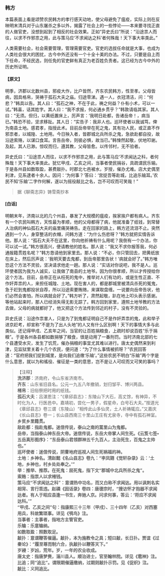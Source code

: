 <script type="text/javascript">
    var head = document.getElementsByTagName('head')[0];
    cssURL = '/public/liao.css';
    linkTag = document.createElement('link');
    linkTag.href = cssURL;
    linkTag.setAttribute('type','text/css');
    linkTag.setAttribute('rel','stylesheet');
    head.appendChild(linkTag);
</script>
### 韩方

本篇表面上看是颂赞农民韩方的孝行感天动地，使父母避免了瘟疫，实际上则在反映明末清兵对于山东屠杀之多以外，揭露了社会上的一些悖论——本来要寻找正直的人做官吏，没想到起到了相反的社会效果。正如“异史氏曰”所说：“沿途祟人而往，以求不作邪祟之用，此与策马应‘不求闻达之科’者何殊哉！天下事大率类此。”

人类需要社会，社会需要管理，管理需要官吏。官吏的选拔任命就是大事，也成为人类社会很大的困扰，古今中外还没有一个十全十美的办法。不过，只要是自上而下任命，不经民选，则任免的官吏鲜有真正为老百姓负责者。这已经为古今中外的历史所证明。

#### 【原文】
<section>
明季，济郡以北数州县，邪疫大作，比户皆然，齐东农民韩方，性至孝。父母皆病，因具格帛，哭祷于孤石大夫之庙。归途零涕。遇一人，衣冠清洁，问：“何悲？”韩具以告。其人曰：“孤石之神，不在于此，祷之何益？仆有小术，可以一试。”韩喜，话其姓字。其人曰：“我不求报，何必通乡贯乎？”韩敦请临其家。其人曰：“无须。但归，以黄纸置床上，厉声言：‘我明日赴都，告诸岳帝！，病当已。”韩恐不验，坚求移趾。其人日：“实告子：我非人也。巡环使者以我诚笃，俾为南县土地。感君孝，指授此术。目前岳帝举在死之鬼，其有功人民，或正直不作邪祟者，以城隍、土地用。今日殃入者，皆郡城北兵所杀之鬼，急欲赴都自投，故沿途索赂，以谋口食耳。言告岳帝，则彼必惧，故当已。”韩悚然起敬，伏地叩谢。及起，其人已渺。惊叹而归，遵其教，父母皆愈。以传邻村，无不验者。

异史氏曰：“沿途祟人而往，以求不作邪祟之用，此与策马应‘不求闻达之科，者何殊哉！天下事大率类此。犹忆甲戌、乙亥之间，当事者使民捐谷，具疏谓民乐输。于是各州县如数取盈，甚费敲扑。时郡北七邑被水，岁授，催办尤难。店大史偶至利津，见系逮者十余人。因问：‘为何事？’答曰：‘宫捉吾等赴城，比追乐输耳。’农民不知‘乐输’二字作何解，遂以为摇役敲比之名，岂不可叹而可笑哉！”

</section>

> 据《聊斋志异》铸雪斋抄本

#### [白话]
<aside>

明朝末年，济南以北的几个州县，暴发了大规模的瘟疫，挨家挨户都有病人。齐东有一个农民叫韩方，天性最为孝顺，他的父母都得了病，他就准备了纸钱，到常替人治病的神仙孤石大夫的庙里痛哭祷告。走在回家的路上，韩方还流泪不止。突然遇到一个人，身穿整洁的衣帽，问韩方道：“为什么伤悲呀？”韩方就把实情告诉他。那人说：“孤石大夫不在这里，你向他祈祷有什么用呢？我倒有一个办法，你可以试一试。”韩方很高兴，便请教他的姓名。那人说：“我又不求你报答我，何必通报籍贯姓名呢？”韩方恳请他到家里去。那人说：“不必，你只管回去，把黄纸放在床上，然后厉声说：‘我明天要去鬼都，到岳帝那里告状！’病就会好了。”韩方唯恐这个方法不灵验，坚决请求他走一趟。那人说：“实话对你说吧，我不是人。巡环使者因为我为人诚实，让我做了南县的土地爷。因为你很孝顺，所以才传授给你这个方法。目前，岳帝正在从枉死的鬼中，推举对人们有功的，或是生性正直、不作奸弄祟的人，来担任城隍、土地。现在害人的，都是郡城里被清兵杀死的冤鬼，急于赶到鬼都投状自荐，所以沿途索要贿赂，来谋取盘缠。一说要向岳帝告状，他们必然会害怕，所以病就会好了。”韩方听了，肃然起敬，趴在地上叩头表示感谢。等他站起来时，那人已经消失得无影无踪了。韩方回到家里，遵照土地爷教的方法去做，父母的病就都好了，他又把这个方法传到邻近的村子，没有不灵验的。

异史氏说：沿途作祟害人，只是为了到鬼都证明自己不是作奸弄祟的鬼，此和举子进京赶考，却宣称“不是为了出人头地”的人又有什么区别啊！天下的事情大多与此类似。还记得甲戌、乙亥年之间，当官的让百姓捐粮食，上疏时却说百姓“乐于捐粮”。于是各州各县都如数捐够了粮食，很是动用了一番刑罚。当时济南北部的七个县遭受水灾，发生了饥荒，催办捐粮的事宜尤其难以进行。唐太史偶然来到利津，见监狱里关着十几个农民，便问道：“为了什么事情被抓呀？”农民回答道：“官府把我们捉到城里，是向我们追缴‘乐输’。”这些农民不明白“乐输”两个字是什么意思，就以为和徭役、催征是一类的意思，岂不是让人可叹而又可笑的事吗？

</aside>

> 【注释】  
<b>洗济郡</b>：济南府，令山东省济南市。  
<b>齐东</b>：山东省旧县名。公元一九五八年撤销，划归邹平、博兴两县。  
<b>楮帛</b>：旧俗祭把时用的纸钱。  
<b>孤石大夫</b>：吕湛恩注：“《章邱县志》：东陵山下大石，高丈馀，有神异，不时化为人，行医邑中。嘉靖初，尝化一男子，假星命，白号石大夫。”按道光《章邱县志》卷三谓（东陵山）“相传此山多仙灵，土人祈祷辄应。”又嘉庆《长山县志》卷一；长山县西南三十里山王庄有尤泉寺，寺中有孤石神室。  
<b>乡贫乡里籍贯。  
<b>敌赴都</b>：指赴鬼都。迷信传说，泰山之南的蒿里山为鬼都。  
<b>岳帝，当指泰山神东岳大帝。迷信传说，东岳大帝掌人间生死。《云笈七签•五岳真形图序》</b>：“东岳泰山君领群神五千九百人，主治死生，百鬼之主帅也。”  
<b>巡坏使者</b>：迷信传说，阴曹地府巡视人间生死祸福的神。  
<b>土地</b>：乡神名。清赵懿《名山县志》卷九：“李凤翧《觉轩杂录》云：‘土地，乡神也，村乡处处奉之。’”  
<b>举</b>：推举、推荐。在死鬼：屈死鬼，指下文“郡城中北兵所杀之鬼”。  
<b>索赂</b>：指祟人以求楮钱。  
<b>策马应“不求闻达之科”</b>：意谓热中功名，而又白称不求闻达。用以讽刺名实相背、言行乖违。赵磷《因话录》卷四：唐德宗时，“搜访怀才抱器不求闻达者。有人于昭应县逢一书生，奔驰人京。问求何事，答云：‘将应不求闻达科。’”  
<b>“甲戌、乙亥之间”句</b>：指康熙三十三年（甲戌）、三十四年（乙亥）对西塞用兵，科敛繁琐事。详见《鸮鸟》注。  
<b>当事者</b>：主事者，指地方主管官吏。  
<b>乐输</b>：乐意输纳。  
<b>如数取盈</b>：照数取足。  
<b>敲扑</b>：意谓鞭答催逼。敲扑，本为施教令之具；短曰敲，长日扑。贾谊《过秦论》：“履至尊而制六合，执敲扑以鞭答天下。”  
<b>岁祲</b>：岁凶，荒年。岁，一年的农业收成。  
<b>唐太史</b>：指唐梦赉，淄川县人。顺治进士，官至翰林院。详见《雹神》注。  
<b>比追；同“追比”。谓限期催逼缴纳，过期则敲扑示罚。见《促织》注。  
<b>敲比</b>：义同追比。  
